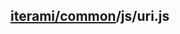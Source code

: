 [iterami/common](https://github.com/iterami/Documentation.htm/blob/gh-pages/common/README.md)/js/uri.js
-------------------------------------------------------------------------------------------------------
